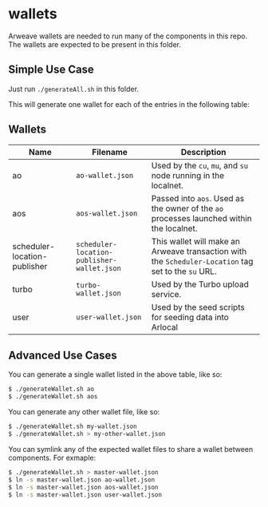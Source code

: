 # wallets

Arweave wallets are needed to run many of the components in this repo.
The wallets are expected to be present in this folder.

## Simple Use Case

Just run `./generateAll.sh` in this folder.

This will generate one wallet for each of the entries in the following table:

## Wallets

| Name | Filename | Description |
| --- | --- | --- |
| ao | `ao-wallet.json` | Used by the `cu`, `mu`, and `su` node running in the localnet. |
| aos | `aos-wallet.json` | Passed into `aos`. Used as the owner of the `ao` processes launched within the localnet. |
| scheduler-location-publisher | `scheduler-location-publisher-wallet.json` | This wallet will make an Arweave transaction with the `Scheduler-Location` tag set to the `su` URL. |
| turbo | `turbo-wallet.json` | Used by the Turbo upload service. |
| user | `user-wallet.json` | Used by the seed scripts for seeding data into Arlocal |

## Advanced Use Cases

You can generate a single wallet listed in the above table, like so:

```bash
$ ./generateWallet.sh ao
$ ./generateWallet.sh aos
```

You can generate any other wallet file, like so:

```bash
$ ./generateWallet.sh my-wallet.json
$ ./generateWallet.sh > my-other-wallet.json
```

You can symlink any of the expected wallet files to share a wallet between components. For exmaple:

```bash
$ ./generateWallet.sh > master-wallet.json
$ ln -s master-wallet.json ao-wallet.json
$ ln -s master-wallet.json aos-wallet.json
$ ln -s master-wallet.json user-wallet.json
```
